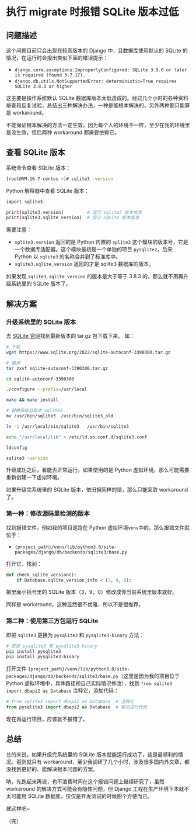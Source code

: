 # 执行 migrate 时报错 SQLite 版本过低

## 问题描述

这个问题目前只会出现在较高版本的 Django 中，且数据库使用默认的 SQLite 的情况，在运行时会报出类似下面的错误提示：

* `django.core.exceptions.ImproperlyConfigured: SQLite 3.9.0 or later is required (found 3.7.17).`
* `django.db.utils.NotSupportedError: deterministic=True requires SQLite 3.8.3 or higher`

这主要是操作系统默认 SQLite 数据库版本太低造成的。经过几个小时的各种资料排查和反复试验，总结出三种解决办法，一种是能根本解决的，另外两种都只能算是 workaround。

不能保证根本解决的方法一定生效，因为每个人的环境不一样，至少在我的环境里是没生效，但后两种 workaround 都需要依赖它。

## 查看 SQLite 版本

系统命令查看 SQLite 版本：

```bash
[root@VM-16-7-centos ~]# sqlite3 -version
```

Python 解释器中查看 SQLite 版本：

```bash
import sqlite3

print(splite3.version)         # 显示 sqlite3 版本信息
print(sqlite3.sqlite_version)  # 显示 SQLite 版本信息
```

需要注意：

* `splite3.version` 返回的是 Python 内置的 `splite3` 这个模块的版本号，它是一个数据库适配器。这个模块最初是一个单独的项目 `pysqlite2`，后来 Python 以 `sqlite3` 的名称合并到了标准库中。
* `sqlite3.sqlite_version` 返回的才是 sqlite3 数据库的版本。

如果发现 `sqlite3.sqlite_version` 的版本是大于等于 3.8.3 的，那么就不用再升级系统里的 SQLite 版本了。

## 解决方案

### 升级系统里的 SQLite 版本

去 [SQLite 官网](https://www.sqlite.org/download.html)找到最新版本的 tar.gz 包下载下来。 如：

```bash
# 下载
wget https://www.sqlite.org/2022/sqlite-autoconf-3390300.tar.gz
```

```bash
# 编译
tar zxvf sqlite-autoconf-3390300.tar.gz

cd sqlite-autoconf-3390300

./configure --prefix=/usr/local

make && make install
```

```bash
# 替换系统低版本 sqlite3
mv /usr/bin/sqlite3  /usr/bin/sqlite3_old

ln -s /usr/local/bin/sqlite3   /usr/bin/sqlite3

echo "/usr/local/lib" > /etc/ld.so.conf.d/sqlite3.conf

ldconfig

sqlite3 -version
```

升级成功之后，看能否正常运行。如果使用的是 Python 虚拟环境，那么可能需要重新创建一下虚拟环境。

如果升级完系统里的 SQLite 版本，依旧报同样的错，那么只能采取 workaround 了。

### 第一种：修改源码里检测的版本

找到报错文件，例如我的项目是跑在 Python 虚拟环境`venv`中的，那么报错文件就位于：

* `{project_path}/venv/lib/python3.8/site-packages/django/db/backends/sqlite3/base.py`

打开它，找到：

```python
def check_sqlite_version():
    if Database.sqlite_version_info < (3, 9, 0):
```

把里面小括号里的 SQLite 版本（3，9，0）修改成你当前系统里版本就好。

同样是 workaround，这种显然很不优雅，所以不是很推荐。

### 第二种：使用第三方包运行 SQLite

即把 `sqlite3` 更换为 `pysqlite3` 和 `pysqlite3-binary` 方法：

```bash
# 安装 pysqlite3 和 pysqlite3-binary
pip install pysqlite3
pip install pysqlite3-binary
```

打开文件 `{project_path}/venv/lib/python3.8/site-packages/django/db/backends/sqlite3/base.py`（这里是因为我的项目位于 Python 虚拟环境中，具体路径视自己实际情况修改），找到 `from sqlite3 import dbapi2 as Database` 注释它，添加代码：

```python
# from sqlite3 import dbapi2 as Database  # 注释它
from pysqlite3 import dbapi2 as Database  # 新加这行代码
```

现在再运行项目，应该就不报错了。

## 总结

总的来说，如果升级完系统里的 SQLite 版本就能运行成功了，这是最顺利的情况。否则就只有 workaround，至少我调研了几个小时，涉及很多国内外文章，都没找到更好的、能解决根本问题的方案。

呐，先跑起来再说，也不浪费时间在这个报错问题上继续研究了，虽然 workaround 的解决方式可能会有隐性问题，但 Django 工程在生产环境下本就不太可能用 SQLite 数据库，仅仅是开发测试的时候图个方便而已。

就这样吧~

（完）

